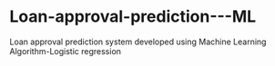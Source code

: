 # Loan-approval-prediction---ML
Loan approval prediction system developed using Machine Learning Algorithm-Logistic regression

